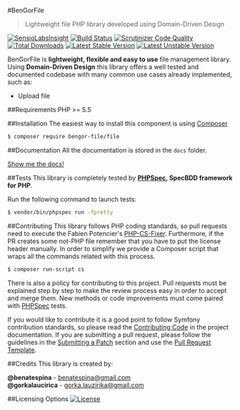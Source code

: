 #BenGorFile
> Lightweight file PHP library developed using Domain-Driven Design

[![SensioLabsInsight](https://insight.sensiolabs.com/projects/c684216d-c5f3-4b70-a7cf-1ec2af743142/mini.png)](https://insight.sensiolabs.com/projects/c684216d-c5f3-4b70-a7cf-1ec2af743142)
[![Build Status](https://travis-ci.org/BenGorFile/File.svg?branch=master)](https://travis-ci.org/BenGorFile/File)
[![Scrutinizer Code Quality](https://scrutinizer-ci.com/g/BenGorFile/File/badges/quality-score.png?b=master)](https://scrutinizer-ci.com/g/BenGorFile/File/?branch=master)
[![Total Downloads](https://poser.pugx.org/bengor-file/file/downloads)](https://packagist.org/packages/bengor-file/file)
[![Latest Stable Version](https://poser.pugx.org/bengor-file/file/v/stable.svg)](https://packagist.org/packages/bengor-file/file)
[![Latest Unstable Version](https://poser.pugx.org/bengor-file/file/v/unstable.svg)](https://packagist.org/packages/bengor-file/file)

BenGorFile is **lightweight, flexible and easy to use** file management library. Using **Domain-Driven Design**
this library offers a well tested and documented codebase with many common use cases already implemented, such as:

 * Upload file

##Requirements
PHP >= 5.5

##Installation
The easiest way to install this component is using [Composer][6]
```bash
$ composer require bengor-file/file
```

##Documentation
All the documentation is stored in the `docs` folder.

[Show me the docs!](docs/index.md)

##Tests
This library is completely tested by **[PHPSpec][1], SpecBDD framework for PHP**.

Run the following command to launch tests:
```bash
$ vendor/bin/phpspec run -fpretty
```

##Contributing
This library follows PHP coding standards, so pull requests need to execute the Fabien Potencier's [PHP-CS-Fixer][5].
Furthermore, if the PR creates some not-PHP file remember that you have to put the license header manually.
In order to simplify we provide a Composer script that wraps all the commands related with
this process.
```bash
$ composer run-script cs
```

There is also a policy for contributing to this project. Pull requests must be explained step by step to make the
review process easy in order to accept and merge them. New methods or code improvements must come paired with
[PHPSpec][1] tests.

If you would like to contribute it is a good point to follow Symfony contribution standards, so please read the
[Contributing Code][2] in the project documentation. If you are submitting a pull request, please follow the guidelines
in the [Submitting a Patch][3] section and use the [Pull Request Template][4].

##Credits
This library is created by:
>
**@benatespina** - [benatespina@gmail.com](mailto:benatespina@gmail.com)<br>
**@gorkalaucirica** - [gorka.lauzirika@gmail.com](mailto:gorka.lauzirika@gmail.com)

##Licensing Options
[![License](https://poser.pugx.org/bengor-file/file/license.svg)](https://github.com/BenGorFile/File/blob/master/LICENSE)

[1]: http://www.phpspec.net/
[2]: http://symfony.com/doc/current/contributing/code/index.html
[3]: http://symfony.com/doc/current/contributing/code/patches.html#check-list
[4]: http://symfony.com/doc/current/contributing/code/patches.html#make-a-pull-request
[5]: http://cs.sensiolabs.org/
[6]: http://getcomposer.org
